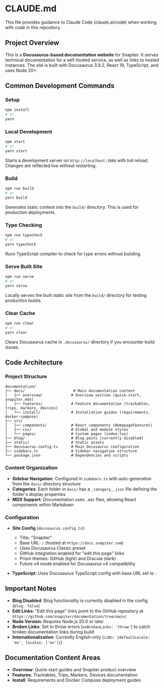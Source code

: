 # CLAUDE.md

This file provides guidance to Claude Code (claude.ai/code) when working with code in this repository.

## Project Overview

This is a **Docusaurus-based documentation website** for Snapiter. It serves technical documentation for a self-hosted service, as well as links to hosted instances. The site is built with Docusaurus 3.9.2, React 19, TypeScript, and uses Node 20+.

## Common Development Commands

### Setup
```bash
npm install
# or
yarn
```

### Local Development
```bash
npm start
# or
yarn start
```
Starts a development server on `http://localhost:3000` with hot reload. Changes are reflected live without restarting.

### Build
```bash
npm run build
# or
yarn build
```
Generates static content into the `build/` directory. This is used for production deployments.

### Type Checking
```bash
npm run typecheck
# or
yarn typecheck
```
Runs TypeScript compiler to check for type errors without building.

### Serve Built Site
```bash
npm run serve
# or
yarn serve
```
Locally serves the built static site from the `build/` directory for testing production builds.

### Clear Cache
```bash
npm run clear
# or
yarn clear
```
Clears Docusaurus cache in `.docusaurus/` directory if you encounter build issues.

## Code Architecture

### Project Structure

```
documentation/
├── docs/                      # Main documentation content
│   ├── overview/             # Overview section (quick-start, snapiter.mdx)
│   ├── features/             # Feature documentation (trackables, trips, markers, devices)
│   └── install/              # Installation guides (requirements, docker-compose)
├── src/
│   ├── components/           # React components (HomepageFeatures)
│   ├── css/                  # Global and module styles
│   └── pages/                # Custom pages (index.tsx)
├── blog/                     # Blog posts (currently disabled)
├── static/                   # Static assets
├── docusaurus.config.ts      # Main Docusaurus configuration
├── sidebars.ts               # Sidebar navigation structure
└── package.json              # Dependencies and scripts
```

### Content Organization

- **Sidebar Navigation**: Configured in `sidebars.ts` with auto-generation from the `docs/` directory structure
- **Categories**: Each folder in `docs/` has a `_category_.json` file defining the folder's display properties
- **MDX Support**: Documentation uses `.mdx` files, allowing React components within Markdown

### Configuration

- **Site Config** (`docusaurus.config.ts`):
  - Title: "Snapiter"
  - Base URL: `/` (hosted at `https://docs.snapiter.com`)
  - Uses Docusaurus Classic preset
  - GitHub integration enabled for "edit this page" links
  - Prism themes: GitHub (light) and Dracula (dark)
  - Future v4 mode enabled for Docusaurus v4 compatibility

- **TypeScript**: Uses Docusaurus TypeScript config with base URL set to `.`

## Important Notes

- **Blog Disabled**: Blog functionality is currently disabled in the config (`blog: false`)
- **Edit Links**: "Edit this page" links point to the GitHub repository at `https://github.com/snapiter/documentation/tree/main/`
- **Node Version**: Requires Node.js 20.0 or later
- **Broken Links**: Set to throw errors (`onBrokenLinks: 'throw'`) to catch broken documentation links during build
- **Internationalization**: Currently English-only (`i18n: {defaultLocale: 'en', locales: ['en']}`)

## Documentation Content Areas

- **Overview**: Quick-start guides and Snapiter product overview
- **Features**: Trackables, Trips, Markers, Devices documentation
- **Install**: Requirements and Docker Compose deployment guides
